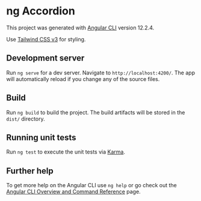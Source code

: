 # ng Accordion


This project was generated with [Angular CLI](https://github.com/angular/angular-cli) version 12.2.4.

Use [Tailwind CSS v3](https://tailwindcss.com/) for styling.


## Development server

Run `ng serve` for a dev server. Navigate to `http://localhost:4200/`. The app will automatically reload if you change any of the source files.

## Build

Run `ng build` to build the project. The build artifacts will be stored in the `dist/` directory.

## Running unit tests

Run `ng test` to execute the unit tests via [Karma](https://karma-runner.github.io).



## Further help

To get more help on the Angular CLI use `ng help` or go check out the [Angular CLI Overview and Command Reference](https://angular.io/cli) page.

